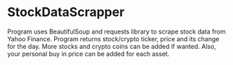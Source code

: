 # StockDataScrapper

Program uses BeautifulSoup and requests library to scrape stock data from Yahoo Finance. Program returns stock/crypto ticker, price and its change for the day. More stocks and crypto coins can be added if wanted. Also, your personal buy in price can be added for each asset.
